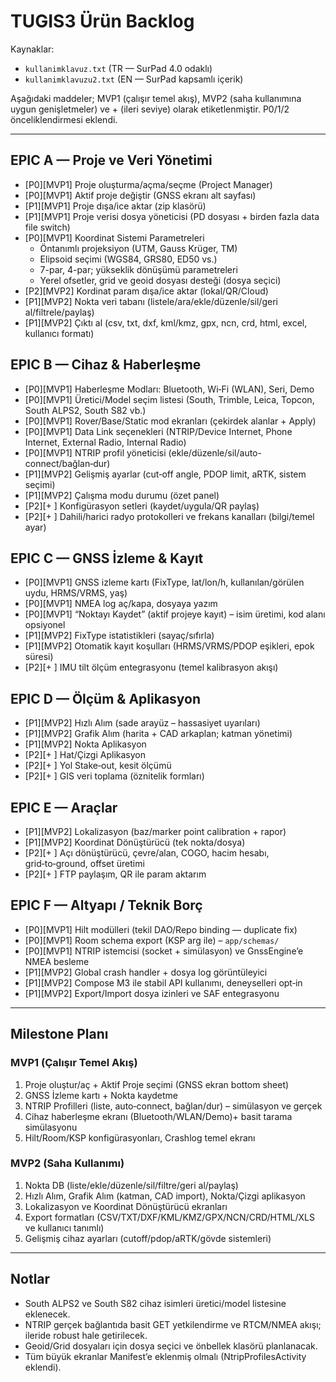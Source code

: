 # TUGIS3 Ürün Backlog

Kaynaklar:
- `kullanimklavuz.txt` (TR — SurPad 4.0 odaklı)
- `kullanimklavuzu2.txt` (EN — SurPad kapsamlı içerik)

Aşağıdaki maddeler; MVP1 (çalışır temel akış), MVP2 (saha kullanımına uygun genişletmeler) ve + (ileri seviye) olarak etiketlenmiştir. P0/1/2 önceliklendirmesi eklendi.

---
## EPIC A — Proje ve Veri Yönetimi
- [P0][MVP1] Proje oluşturma/açma/seçme (Project Manager)
- [P0][MVP1] Aktif proje değiştir (GNSS ekranı alt sayfası)
- [P1][MVP1] Proje dışa/ice aktar (zip klasörü)
- [P1][MVP1] Proje verisi dosya yöneticisi (PD dosyası + birden fazla data file switch)
- [P0][MVP1] Koordinat Sistemi Parametreleri
  - Öntanımlı projeksiyon (UTM, Gauss Krüger, TM)
  - Elipsoid seçimi (WGS84, GRS80, ED50 vs.)
  - 7-par, 4-par; yükseklik dönüşümü parametreleri
  - Yerel ofsetler, grid ve geoid dosyası desteği (dosya seçici)
- [P2][MVP2] Kordinat param dışa/ice aktar (lokal/QR/Cloud)
- [P1][MVP2] Nokta veri tabanı (listele/ara/ekle/düzenle/sil/geri al/filtrele/paylaş)
- [P1][MVP2] Çıktı al (csv, txt, dxf, kml/kmz, gpx, ncn, crd, html, excel, kullanıcı formatı)

## EPIC B — Cihaz & Haberleşme
- [P0][MVP1] Haberleşme Modları: Bluetooth, Wi‑Fi (WLAN), Seri, Demo
- [P0][MVP1] Üretici/Model seçim listesi (South, Trimble, Leica, Topcon, South ALPS2, South S82 vb.)
- [P0][MVP1] Rover/Base/Static mod ekranları (çekirdek alanlar + Apply)
- [P0][MVP1] Data Link seçenekleri (NTRIP/Device Internet, Phone Internet, External Radio, Internal Radio)
- [P0][MVP1] NTRIP profil yöneticisi (ekle/düzenle/sil/auto-connect/bağlan‑dur)
- [P1][MVP2] Gelişmiş ayarlar (cut‑off angle, PDOP limit, aRTK, sistem seçimi)
- [P1][MVP2] Çalışma modu durumu (özet panel)
- [P2][+ ] Konfigürasyon setleri (kaydet/uygula/QR paylaş)
- [P2][+ ] Dahili/harici radyo protokolleri ve frekans kanalları (bilgi/temel ayar)

## EPIC C — GNSS İzleme & Kayıt
- [P0][MVP1] GNSS izleme kartı (FixType, lat/lon/h, kullanılan/görülen uydu, HRMS/VRMS, yaş)
- [P0][MVP1] NMEA log aç/kapa, dosyaya yazım
- [P0][MVP1] “Noktayı Kaydet” (aktif projeye kayıt) – isim üretimi, kod alanı opsiyonel
- [P1][MVP2] FixType istatistikleri (sayaç/sıfırla)
- [P1][MVP2] Otomatik kayıt koşulları (HRMS/VRMS/PDOP eşikleri, epok süresi)
- [P2][+ ] IMU tilt ölçüm entegrasyonu (temel kalibrasyon akışı)

## EPIC D — Ölçüm & Aplikasyon
- [P1][MVP2] Hızlı Alım (sade arayüz – hassasiyet uyarıları)
- [P1][MVP2] Grafik Alım (harita + CAD arkaplan; katman yönetimi)
- [P1][MVP2] Nokta Aplikasyon
- [P2][+ ] Hat/Çizgi Aplikasyon
- [P2][+ ] Yol Stake‑out, kesit ölçümü
- [P2][+ ] GIS veri toplama (öznitelik formları)

## EPIC E — Araçlar
- [P1][MVP2] Lokalizasyon (baz/marker point calibration + rapor)
- [P1][MVP2] Koordinat Dönüştürücü (tek nokta/dosya)
- [P2][+ ] Açı dönüştürücü, çevre/alan, COGO, hacim hesabı, grid‑to‑ground, offset üretimi
- [P2][+ ] FTP paylaşım, QR ile param aktarım

## EPIC F — Altyapı / Teknik Borç
- [P0][MVP1] Hilt modülleri (tekil DAO/Repo binding — duplicate fix)
- [P0][MVP1] Room schema export (KSP arg ile) – `app/schemas/`
- [P0][MVP1] NTRIP istemcisi (socket + simülasyon) ve GnssEngine’e NMEA besleme
- [P1][MVP2] Global crash handler + dosya log görüntüleyici
- [P1][MVP2] Compose M3 ile stabil API kullanımı, deneyselleri opt‑in
- [P1][MVP2] Export/Import dosya izinleri ve SAF entegrasyonu

---
## Milestone Planı

### MVP1 (Çalışır Temel Akış)
1. Proje oluştur/aç + Aktif Proje seçimi (GNSS ekran bottom sheet)
2. GNSS İzleme kartı + Nokta kaydetme
3. NTRIP Profilleri (liste, auto‑connect, bağlan/dur) – simülasyon ve gerçek
4. Cihaz haberleşme ekranı (Bluetooth/WLAN/Demo)+ basit tarama simülasyonu
5. Hilt/Room/KSP konfigürasyonları, Crashlog temel ekranı

### MVP2 (Saha Kullanımı)
1. Nokta DB (liste/ekle/düzenle/sil/filtre/geri al/paylaş)
2. Hızlı Alım, Grafik Alım (katman, CAD import), Nokta/Çizgi aplikasyon
3. Lokalizasyon ve Koordinat Dönüştürücü ekranları
4. Export formatları (CSV/TXT/DXF/KML/KMZ/GPX/NCN/CRD/HTML/XLS ve kullanıcı tanımlı)
5. Gelişmiş cihaz ayarları (cutoff/pdop/aRTK/gövde sistemleri)

---
## Notlar
- South ALPS2 ve South S82 cihaz isimleri üretici/model listesine eklenecek.
- NTRIP gerçek bağlantıda basit GET yetkilendirme ve RTCM/NMEA akışı; ileride robust hale getirilecek.
- Geoid/Grid dosyaları için dosya seçici ve önbellek klasörü planlanacak.
- Tüm büyük ekranlar Manifest’e eklenmiş olmalı (NtripProfilesActivity eklendi).

